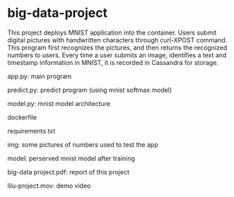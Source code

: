 # big-data-project

This project deploys MNIST application into the container. Users submit digital pictures with handwritten characters through curl-XPOST command. This program first recognizes the pictures, and then returns the recognized numbers to users. Every time a user submits an image, identifies a text and timestamp information in MNIST, it is recorded in Cassandra for storage.


app.py: main program

predict.py: predict program (using mnist softmax model)

model.py: mnist model architecture

dockerfile

requirements.txt

img: some pictures of numbers used to test the app

model: perserved mnist model after training

big-data project.pdf: report of this project

lilu-project.mov: demo video
